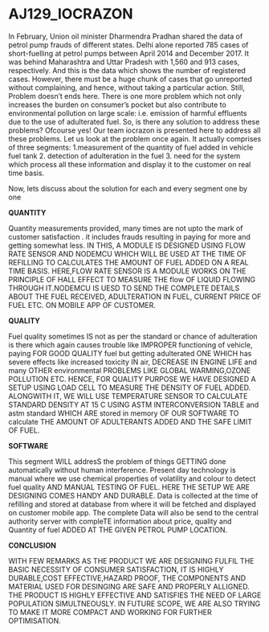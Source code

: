 # AJ129_IOCRAZON
In February, Union oil minister Dharmendra Pradhan shared the data of petrol pump frauds of different states. Delhi alone reported 785 cases of short-fuelling at petrol pumps between April 2014 and December 2017. It was behind Maharashtra and Uttar Pradesh with 1,560 and 913 cases, respectively. And this is the data which shows the number of registered cases. However, there must be a huge chunk of cases that go unreported without complaining, and hence, without taking a particular action. Still, Problem doesn’t ends here.
There is one more problem which not only increases the burden on consumer’s pocket but also contribute to environmental pollution on large scale: i.e. emission of harmful effluents due to the use of adulterated fuel.
So, is there any solution to address these problems?
Ofcourse yes!
Our team iocrazon is presented here to address all these problems.
Let us look at the problem once again. It actually comprises of three segments:
1.measurement of the quantity of fuel added in vehicle fuel tank
2. detection of adulteration in the fuel
3. need for the system which process all these information and display it to the customer on real time basis.

Now, lets discuss about the solution for each and every segment one by one

**QUANTITY**

Quantity measurements provided, many times are not upto the mark of customer satisfaction . it includes frauds resulting in  paying for more and getting somewhat less.
IN THIS, A MODULE IS DESIGNED USING FLOW RATE SENSOR AND NODEMCU WHICH WILL BE USED AT THE TIME OF REFILLING TO CALCULATES THE AMOUNT OF FUEL ADDED ON A REAL TIME BASIS.
HERE,FLOW RATE SENSOR IS A MODULE WORKS ON THE PRINCIPLE OF HALL EFFECT TO MEASURE THE flow OF  LIQUID FLOWING THROUGH IT.NODEMCU IS UESD TO SEND THE COMPLETE DETAILS ABOUT THE FUEL RECEIVED, ADULTERATION IN FUEL, CURRENT PRICE OF FUEL ETC. ON MOBILE APP OF CUSTOMER.

**QUALITY**

Fuel quality sometimes IS not as per the standard or chance of adulteration is there which again causes trouble like IMPROPER functioning of vehicle, paying FOR GOOD QUALITY fuel but getting adulterated ONE WHICH has  severe effects like increased toxicity IN  air, DECREASE IN ENGINE LIFE and many OTHER environmental PROBLEMS LIKE GLOBAL WARMING,OZONE POLLUTION ETC.
HENCE, FOR QUALITY PURPOSE WE HAVE DESIGNED A SETUP USING LOAD CELL TO MEASURE THE DENSITY OF FUEL ADDED. ALONGWITH IT, WE WILL USE TEMPERATURE SENSOR TO CALCULATE STANDARD DENSITY AT 15 C USING ASTM INTERCONVERSION TABLE  and astm standard WHICH ARE stored in memory OF OUR SOFTWARE TO calculate THE AMOUNT OF ADULTERANTS ADDED AND THE SAFE LIMIT OF FUEL.


**SOFTWARE**

This segment WILL addresS the problem of  things GETTING done  automatically without human interference. Present day technology is manual where we use chemical properties of volatility and colour to detect fuel quality AND MANUAL TESTING OF FUEL.
HERE THE SETUP WE ARE DESIGNING COMES HANDY AND DURABLE. Data is collected at the time of refilling and  stored at database from where it will be fetched and displayed on customer mobile app. The complete Data will also be send to the central authority server with compleTE information about price, quality and Quantity of fuel ADDED AT THE GIVEN PETROL PUMP LOCATION.


**CONCLUSION**

WITH FEW REMARKS AS THE PRODUCT WE ARE DESIGNING FULFIL THE BASIC NECESSITY OF CONSUMER SATISFACTION, IT IS HIGHLY DURABLE,COST EFFECTIVE,HAZARD PROOF, THE COMPONENTS AND MATERIAL USED FOR DESINGING ARE SAFE AND PROPERLY ALLIGNED. THE PRODUCT IS HIGHLY EFFECTIVE AND SATISFIES THE NEED OF LARGE POPULATION SIMULTNEOUSLY.
IN FUTURE SCOPE, WE ARE ALSO TRYING TO MAKE IT MORE COMPACT AND WORKING FOR FURTHER OPTIMISATION.
